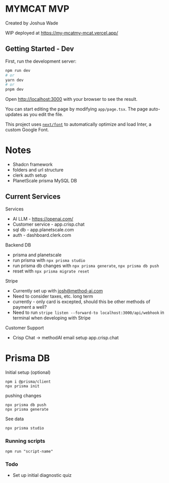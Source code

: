 
# MYMCAT MVP

Created by Joshua Wade

WIP deployed at
https://my-mcatmy-mcat.vercel.app/

## Getting Started - Dev

First, run the development server:

```bash
npm run dev
# or
yarn dev
# or
pnpm dev
```

Open [http://localhost:3000](http://localhost:3000) with your browser to see the result.

You can start editing the page by modifying `app/page.tsx`. The page auto-updates as you edit the file.

This project uses [`next/font`](https://nextjs.org/docs/basic-features/font-optimization) to automatically optimize and load Inter, a custom Google Font.



# Notes

- Shadcn framework 
- folders and url structure
- clerk auth setup
- PlanetScale prisma MySQL DB

## Current Services
Services
- AI LLM - https://openai.com/
- Customer service - app.crisp.chat
- sql db - app.planetscale.com
- auth - dashboard.clerk.com

Backend DB
- prisma and planetscale
- run prisma with `npx prisma studio`
- run prisma db changes with `npx prisma generate`, `npx prisma db push `
- reset with `npx prisma migrate reset`

Stripe
- Currently set up with josh@method-ai.com
- Need to consider taxes, etc. long term
- currently - only card is excepted, should this be other methods of payment a well?
- Need to run `stripe listen --forward-to localhost:3000/api/webhook` in terminal when developing with Stripe

Customer Support
- Crisp Chat -> methodAI email setup app.crisp.chat


# Prisma DB

Initial setup (optional)
```
npm i @prisma/client
npx prisma init
```

pushing changes

```
npx prisma db push
npx prisma generate
```

See data

```npx prisma studio```

### Running scripts

```
npm run "script-name"
```


### Todo
- Set up initial diagnostic quiz


